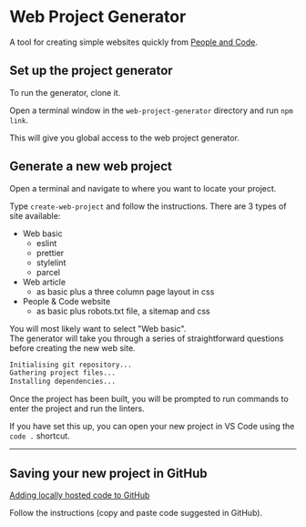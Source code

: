 # Web Project Generator

A tool for creating simple websites quickly from [People and Code](https://people-and-code.com/).

## Set up the project generator

To run the generator, clone it.

Open a terminal window in the `web-project-generator` directory and run `npm link`.

This will give you global access to the web project generator.

## Generate a new web project

Open a terminal and navigate to where you want to locate your project.

Type `create-web-project` and follow the instructions. There are 3 types of site available:

- Web basic
  - eslint
  - prettier
  - stylelint
  - parcel
- Web article
  - as basic plus a three column page layout in css
- People & Code website
  - as basic plus robots.txt file, a sitemap and css

You will most likely want to select "Web basic".  
The generator will take you through a series of straightforward questions before creating the new web site.

```bash
Initialising git repository...
Gathering project files...
Installing dependencies...
```

Once the project has been built, you will be prompted to run commands to enter the project and run the linters.

If you have set this up, you can open your new project in VS Code using the `code .` shortcut.

---

## Saving your new project in GitHub

[Adding locally hosted code to GitHub](https://docs.github.com/en/migrations/importing-source-code/using-the-command-line-to-import-source-code/adding-locally-hosted-code-to-github)

Follow the instructions (copy and paste code suggested in GitHub).
